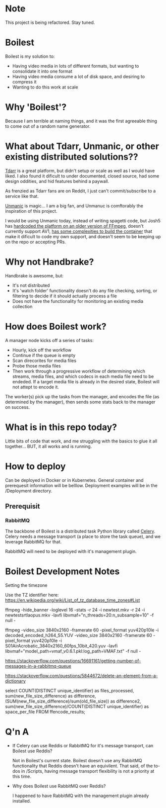# Note

This project is being refactored.  Stay tuned.


# Boilest

Boilest is my solution to:

- Having video media in lots of different formats, but wanting to consolidate it into one format
- Having video media consume a lot of disk space, and desiring to compress it
- Wanting to do this work at scale

# Why 'Boilest'?

Because I am terrible at naming things, and it was the first agreeable thing to come out of a random name generator.

# What about Tdarr, Unmanic, or other existing distributed solutions??

[Tdarr](https://home.tdarr.io/) is a great platform, but didn't setup or scale as well as I would have liked.  I also found it dificult to under documented, closed source, had some design oddities, and hid features behind a paywall.

As frenzied as Tdarr fans are on Reddit, I just can't commit/subscribe to a service like that.

[Unmanic](https://github.com/Unmanic/unmanic/tree/master) is magic...  I am a big fan, and Unmanuc is comftorably the inspiration of this project.

I would be using Unmanic today, instead of writing spagetti code, but Josh5 has [hardcoded the platform on an older version of FFmpeg](https://github.com/Unmanic/unmanic/blob/master/docker/Dockerfile#L82), doesn't currently support AV1, [has some complexities to build the container](https://github.com/Unmanic/unmanic/blob/master/docker/README.md) that make it dificult to code my own support, and doesn't seem to be keeping up on the repo or accepting PRs.

# Why not Handbrake?

Handbrake is awesome, but:

- It's not distributed
- It's 'watch folder' functionality doesn't do any file checking, sorting, or filtering to decide if it should actually process a file
- Does not have the functionality for monitoring an existing media collection

# How does Boilest work?

A manager node kicks off a series of tasks:

* Hourly, kick off the workflow
* Continue if the queue is empty
* Scan direcorites for media files
* Probe those media files
* Then work through a progressive workflow of determining which streams, media files, and which codecs in each media file need to be endeded.  If a target media file is already in the desired state, Boilest will not attept to encode it.

The worker(s) pick up the tasks from the manager, and encodes the file (as determined by the manager), then sends some stats back to the manager on success.  

# What is in this repo today?

Little bits of code that work, and me struggling with the basics to glue it all together...  BUT, it all works and is running.

# How to deploy

Can be deployed in Docker or in Kubernetes.  General container and prerequesit information will be belllow. Deployment examples will be in the /Deployment directory.

## Prerequisit 

### RabbitMQ

The backbone of Boilest is a distributed task Python library called [Celery](https://docs.celeryq.dev/en/stable/getting-started/introduction.html). Celery needs a message transport (a place to store the task queue), and we leverage RabbitMQ for that.

RabbitMQ will need to be deployed with it's management plugin.








# Boilest Development Notes





Setting the timezone

Use the TZ identifier here: https://en.wikipedia.org/wiki/List_of_tz_database_time_zones#List

ffmpeg -hide_banner -loglevel 16 -stats -r 24 -i newtest.mkv -r 24 -i newtestsrtlaopus.mkv -lavfi libvmaf="n_threads=20:n_subsample=10" -f null -


ffmpeg -video_size 3840x2160 -framerate 60 -pixel_format yuv420p10le -i decoded_encoded_h264_55.YUV -video_size 3840x2160 -framerate 60 -pixel_format yuv420p10le -i S01AirAcrobatic_3840x2160_60fps_10bit_420.yuv -lavfi libvmaf="model_path=vmaf_v0.6.1.pkl:log_path=VMAF.txt" -f null -


https://stackoverflow.com/questions/16691161/getting-number-of-messages-in-a-rabbitmq-queue





https://stackoverflow.com/questions/5844672/delete-an-element-from-a-dictionary


select 
COUNT(DISTINCT unique_identifier) as files_processed, 
sum(new_file_size_difference) as difference,
(SUM(new_file_size_difference)/sum(old_file_size)) as difference2,
sum(new_file_size_difference)/COUNT(DISTINCT unique_identifier) as space_per_file
FROM ffencode_results;



# Q'n A

  * If Celery can use Reddis or RabbitMQ for it's message transport, can Boilest use Reddis?

    Not in Boilest's current state.  Boilest doesn't use any RabbitMQ functionality that Reddis doesn't have an equivilent.  That said, of the to-dos in /Scripts, having message transport flexibility is not a priority at this time.

- Why does Boilest use RabbitMQ over Reddis?

    I happened to have RabbitMQ with the management plugin already installed.